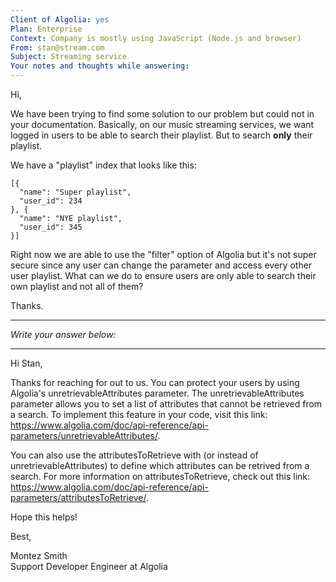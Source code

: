 ```yaml
---
Client of Algolia: yes
Plan: Enterprise
Context: Company is mostly using JavaScript (Node.js and browser)
From: stan@stream.com
Subject: Streaming service
Your notes and thoughts while answering:
---
```


Hi,

We have been trying to find some solution to our problem but could not in your documentation. Basically, on our music streaming services, we want logged in users to be able to search their playlist. But to search **only** their playlist.

We have a "playlist" index that looks like this:

```
[{
  "name": "Super playlist",
  "user_id": 234
}, {
  "name": "NYE playlist",
  "user_id": 345
}]
```

Right now we are able to use the "filter" option of Algolia but it's not super secure since any user can change the parameter and access every other user playlist. What can we do to ensure users are only able to search their own playlist and not all of them?

Thanks.

---
_Write your answer below:_

---

Hi Stan,

Thanks for reaching for out to us. You can protect your users by using Algolia's unretrievableAttributes parameter. The unretrievableAttributes parameter allows you to set a list of attributes that cannot be retrieved from a search. To implement this feature in your code, visit this link: https://www.algolia.com/doc/api-reference/api-parameters/unretrievableAttributes/. 

You can also use the attributesToRetrieve with (or instead of unretrievableAttributes) to define which attributes can be retrived from a search. For more information on attributesToRetrieve, check out this link: https://www.algolia.com/doc/api-reference/api-parameters/attributesToRetrieve/.

Hope this helps!

Best,  

Montez Smith  
Support Developer Engineer at Algolia

